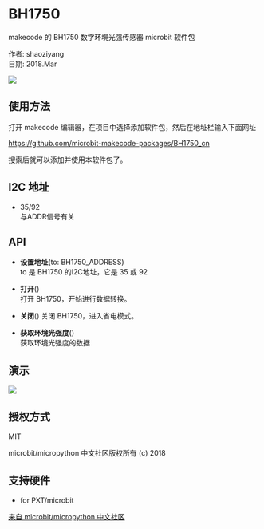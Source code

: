 # BH1750
makecode 的 BH1750 数字环境光强传感器 microbit 软件包

作者: shaoziyang  
日期: 2018.Mar  
  
![](https://raw.githubusercontent.com/microbit-makecode-packages/BH1750_cn/master/GY-30.jpg)

## 使用方法

打开 makecode 编辑器，在项目中选择添加软件包，然后在地址栏输入下面网址  

https://github.com/microbit-makecode-packages/BH1750_cn  

搜索后就可以添加并使用本软件包了。

## I2C 地址  
- 35/92  
与ADDR信号有关 

## API

- **设置地址**(to: BH1750_ADDRESS)  
to 是 BH1750 的I2C地址，它是 35 或 92  

- **打开**()  
打开 BH1750，开始进行数据转换。

- **关闭**()
关闭 BH1750，进入省电模式。

- **获取环境光强度**()  
获取环境光强度的数据

## 演示

![](https://raw.githubusercontent.com/microbit-makecode-packages/BH1750_cn/master/demo.jpg)

## 授权方式

MIT

microbit/micropython 中文社区版权所有 (c) 2018  

## 支持硬件

* for PXT/microbit


[来自 microbit/micropython 中文社区](http://www.micropython.org.cn) 